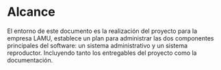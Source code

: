 # Alcance

El entorno de este documento es la realización del proyecto para la empresa LAMU, establece un plan para administrar las dos componentes principales del software: un sistema administrativo y un sistema reproductor. Incluyendo tanto los entregables del proyecto como la documentación.



